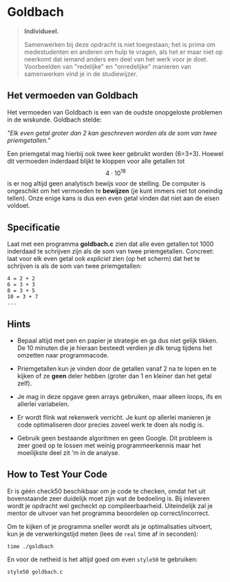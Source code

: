 # Goldbach

> **Individueel.**
>
> Samenwerken bij deze opdracht is niet toegestaan; het is prima om medestudenten en anderen om hulp te vragen, als het er maar niet op neerkomt dat iemand anders een deel van het werk voor je doet. Voorbeelden van "redelijke" en "onredelijke" manieren van samenwerken vind je in de studiewijzer.

## Het vermoeden van Goldbach

Het vermoeden van Goldbach is een van de oudste onopgeloste problemen in de wiskunde. Goldbach stelde:

_"Elk even getal groter dan 2 kan geschreven worden als de som van twee priemgetallen."_

Een priemgetal mag hierbij ook twee keer gebruikt worden (6=3+3). Hoewel dit vermoeden inderdaad blijkt te kloppen voor alle getallen tot $$4\cdot10^{18}$$ is er nog altijd geen analytisch bewijs voor de stelling. De computer is ongeschikt om het vermoeden te **bewijzen** (je kunt immers niet tot oneindig tellen). Onze enige kans is dus een even getal vinden dat niet aan de eisen voldoet.

## Specificatie

Laat met een programma **goldbach.c** zien dat alle even getallen tot 1000 inderdaad te schrijven zijn als de som van twee priemgetallen. Concreet: laat voor elk even getal ook _expliciet_ zien (op het scherm) dat het te schrijven is als de som van twee priemgetallen:

    4 = 2 + 2
    6 = 3 + 3
    8 = 3 + 5
    10 = 3 + 7
    ...

## Hints

- Bepaal altijd met pen en papier je strategie en ga dus niet gelijk tikken. De 10 minuten die je hieraan besteedt verdien je dik terug tijdens het omzetten naar programmacode.

- Priemgetallen kun je vinden door de getallen vanaf 2 na te lopen en te kijken of ze **geen** deler hebben (groter dan 1 en kleiner dan het getal zelf).

- Je mag in deze opgave geen arrays gebruiken, maar alleen loops, ifs en allerlei variabelen.

- Er wordt flink wat rekenwerk verricht. Je kunt op allerlei manieren je code optimaliseren door precies zoveel werk te doen als nodig is.

- Gebruik geen bestaande algoritmen en geen Google. Dit probleem is zeer goed op te lossen met weinig programmeerkennis maar het moeilijkste deel zit 'm in de analyse.

## How to Test Your Code

Er is géén check50 beschikbaar om je code te checken, omdat het uit bovenstaande zeer duidelijk moet zijn wat de bedoeling is. Bij inleveren wordt je opdracht wel gecheckt op compileerbaarheid. Uiteindelijk zal je mentor de uitvoer van het programma beoordelen op correct/incorrect.

Om te kijken of je programma sneller wordt als je optimalisaties uitvoert, kun je de verwerkingstijd meten (lees de `real` time af in seconden):

    time ./goldbach

En voor de netheid is het altijd goed om even `style50` te gebruiken:

    style50 goldbach.c
